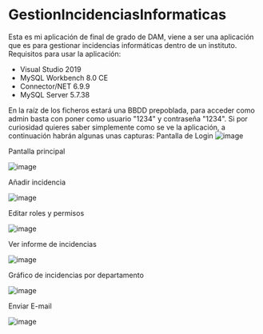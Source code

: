 # GestionIncidenciasInformaticas

Esta es mi aplicación de final de grado de DAM, viene a ser una aplicación que es para gestionar incidencias informáticas dentro de un instituto.
Requisitos para usar la aplicación:
- Visual Studio 2019
- MySQL Workbench 8.0 CE
- Connector/NET 6.9.9
- MySQL Server 5.7.38

En la raíz de los ficheros estará una BBDD prepoblada, para acceder como admin basta con poner como usuario "1234" y contraseña "1234".
Si por curiosidad quieres saber simplemente como se ve la aplicación, a continuación habrán algunas unas capturas:
Pantalla de Login
![image](https://github.com/JukkaAR/gestion-incidencias-hw-sw/assets/84767013/5a225fe8-8259-429c-8e82-1d4623c7b3be)

Pantalla principal

![image](https://github.com/JukkaAR/gestion-incidencias-hw-sw/assets/84767013/491322ef-adcb-4aac-b0ce-390c432aacee)

Añadir incidencia

![image](https://github.com/JukkaAR/gestion-incidencias-hw-sw/assets/84767013/816aa59f-4c85-4031-835d-1674bd0fcfb6)

Editar roles y permisos

![image](https://github.com/JukkaAR/gestion-incidencias-hw-sw/assets/84767013/46db4e3c-f762-485f-9669-3f4ef0f31e9d)

Ver informe de incidencias

![image](https://github.com/JukkaAR/gestion-incidencias-hw-sw/assets/84767013/20a465ab-9f28-4485-9325-1887adedc587)

Gráfico de incidencias por departamento

![image](https://github.com/JukkaAR/gestion-incidencias-hw-sw/assets/84767013/b427da58-d0ff-4cd0-9f40-a1822bd7ea1e)

Enviar E-mail

![image](https://github.com/JukkaAR/gestion-incidencias-hw-sw/assets/84767013/eb013ba1-9f41-4b8d-9e71-36ddab2e4ad4)
